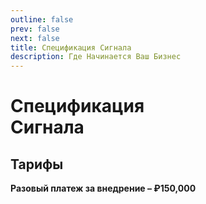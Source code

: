 ```yaml
---
outline: false
prev: false
next: false
title: Спецификация Сигнала
description: Где Начинается Ваш Бизнес
---
```


<SignalProductsSlider />

<h1 class="responsive-heading">Спецификация<br>Сигнала</h1>

## Тарифы

**Разовый платеж за внедрение – ₽150,000**

</div>

<FitnessTarifs />


